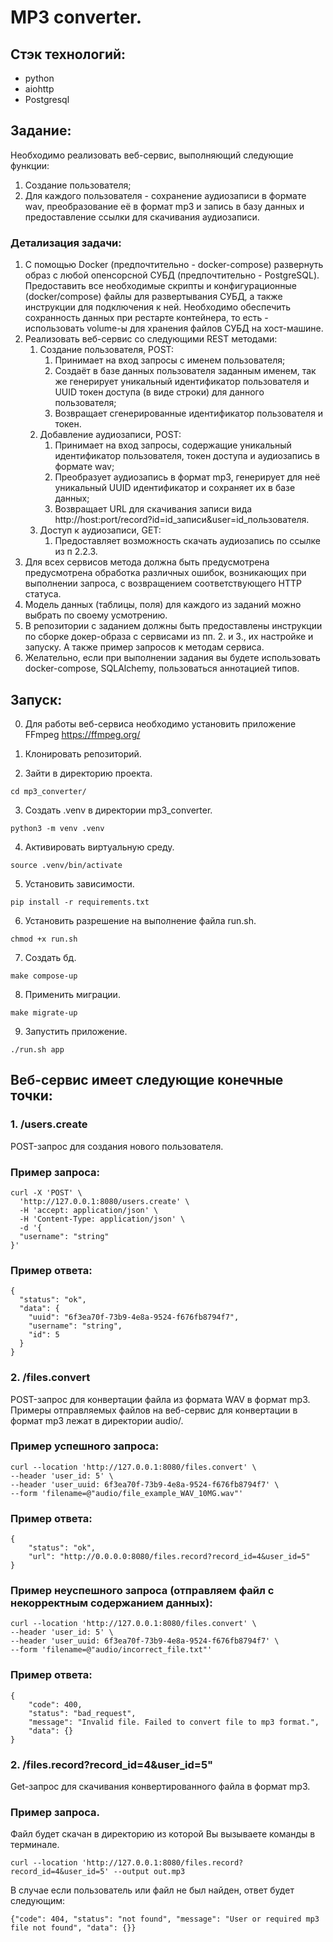 # MP3 converter.

## Стэк технологий:
 - python
 - aiohttp
 - Postgresql

## Задание:
Необходимо реализовать веб-сервис, выполняющий следующие функции:
1. Создание пользователя;
2. Для каждого пользователя - сохранение аудиозаписи в формате wav, преобразование её в формат mp3 и запись в базу данных и предоставление ссылки для скачивания аудиозаписи.

### Детализация задачи:
1. С помощью Docker (предпочтительно - docker-compose) развернуть образ с любой опенсорсной СУБД (предпочтительно - PostgreSQL). Предоставить все необходимые скрипты и конфигурационные (docker/compose) файлы для развертывания СУБД, а также инструкции для подключения к ней. Необходимо обеспечить сохранность данных при рестарте контейнера, то есть - использовать volume-ы для хранения файлов СУБД на хост-машине.
2. Реализовать веб-сервис со следующими REST методами:
   1. Создание пользователя, POST:
      1. Принимает на вход запросы с именем пользователя;
      2. Создаёт в базе данных пользователя заданным именем, так же генерирует уникальный идентификатор пользователя и UUID токен доступа (в виде строки) для данного пользователя;
      3. Возвращает сгенерированные идентификатор пользователя и токен.
   2. Добавление аудиозаписи, POST:
      1. Принимает на вход запросы, содержащие уникальный идентификатор пользователя, токен доступа и аудиозапись в формате wav;
      2. Преобразует аудиозапись в формат mp3, генерирует для неё уникальный UUID идентификатор и сохраняет их в базе данных;
      3. Возвращает URL для скачивания записи вида http://host:port/record?id=id_записи&user=id_пользователя.
   3. Доступ к аудиозаписи, GET:
      1. Предоставляет возможность скачать аудиозапись по ссылке из п 2.2.3.
3. Для всех сервисов метода должна быть предусмотрена предусмотрена обработка различных ошибок, возникающих при выполнении запроса, с возвращением соответствующего HTTP статуса.
4. Модель данных (таблицы, поля) для каждого из заданий можно выбрать по своему усмотрению.
5. В репозитории с заданием должны быть предоставлены инструкции по сборке докер-образа с сервисами из пп. 2. и 3., их настройке и запуску. А также пример запросов к методам сервиса.
6. Желательно, если при выполнении задания вы будете использовать docker-compose, SQLAlchemy, пользоваться аннотацией типов.

## Запуск:
0. Для работы веб-сервиса необходимо установить приложение FFmpeg https://ffmpeg.org/

1. Клонировать репозиторий.

2. Зайти в директорию проекта.
```
cd mp3_converter/
```

3. Создать .venv в директории mp3_converter.
```
python3 -m venv .venv
```

4. Активировать виртуальную среду.
```
source .venv/bin/activate
```
5. Установить зависимости.
```
pip install -r requirements.txt
```

6. Установить разрешение на выполнение файла run.sh.
```
chmod +x run.sh
```

7. Создать бд.
```
make compose-up
```

8. Применить миграции.
```
make migrate-up
```

9. Запустить приложение.
```
./run.sh app
```

## Веб-сервис имеет следующие конечные точки:

### 1. /users.create
POST-запрос для создания нового пользователя.

### Пример запроса:
```
curl -X 'POST' \
  'http://127.0.0.1:8080/users.create' \
  -H 'accept: application/json' \
  -H 'Content-Type: application/json' \
  -d '{
  "username": "string"
}'
```

### Пример ответа:
```
{
  "status": "ok",
  "data": {
    "uuid": "6f3ea70f-73b9-4e8a-9524-f676fb8794f7",
    "username": "string",
    "id": 5
  }
}
```

### 2. /files.convert
POST-запрос для конвертации файла из формата WAV в формат mp3.
Примеры отправляемых файлов на веб-сервис для конвертации в формат mp3 лежат в директории audio/.

### Пример успешного запроса:
```
curl --location 'http://127.0.0.1:8080/files.convert' \
--header 'user_id: 5' \
--header 'user_uuid: 6f3ea70f-73b9-4e8a-9524-f676fb8794f7' \
--form 'filename=@"audio/file_example_WAV_10MG.wav"'
```
### Пример ответа:
```
{
    "status": "ok",
    "url": "http://0.0.0.0:8080/files.record?record_id=4&user_id=5"
}
```

### Пример неуспешного запроса (отправляем файл с некорректным содержанием данных):
```
curl --location 'http://127.0.0.1:8080/files.convert' \
--header 'user_id: 5' \
--header 'user_uuid: 6f3ea70f-73b9-4e8a-9524-f676fb8794f7' \
--form 'filename=@"audio/incorrect_file.txt"'
```

### Пример ответа:
```
{
    "code": 400,
    "status": "bad_request",
    "message": "Invalid file. Failed to convert file to mp3 format.",
    "data": {}
}
```

### 2. /files.record?record_id=4&user_id=5"
Get-запрос для скачивания конвертированного файла в формат mp3.

### Пример запроса.
Файл будет скачан в директорию из которой Вы вызываете команды в терминале.

```
curl --location 'http://127.0.0.1:8080/files.record?record_id=4&user_id=5' --output out.mp3
```

В случае если пользователь или файл не был найден, ответ будет следующим:
```
{"code": 404, "status": "not found", "message": "User or required mp3 file not found", "data": {}}
```